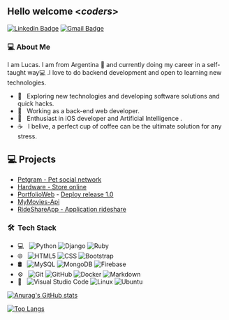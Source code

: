<h2> Hello welcome <<i>coders</i>></h2>

[![Linkedin Badge](https://img.shields.io/badge/-LinkedIn-blue?style=flat-square&logo=Linkedin&logoColor=white&link=https://www.linkedin.com/in/lucas-sanchez-/)](https://www.linkedin.com/in/lucas-sanchez-/)
[![Gmail Badge](https://img.shields.io/badge/-Gmail-Red?style=flat-square&logo=Gmail&logoColor=white&link=mailto:luckdeveloper@hotmail.com)](mailto:luckdeveloper@hotmail.com)

<h3> 💻 About Me </h3>

I am Lucas. I am from Argentina 📍 and currently doing my career in a self-taught way💻 .I love to do backend development and open to learning new technologies.

- 🤔 &nbsp; Exploring new technologies and developing software solutions and quick hacks.
- 💼 &nbsp; Working as a back-end web developer.
- 🌱 &nbsp; Enthusiast in iOS developer and Artificial Intelligence .
- ☕ &nbsp; I belive, a perfect cup of coffee can be the ultimate solution for any stress. 

## 💻 Projects
* [Petgram - Pet social network](https://github.com/luckdeluxe/Petgram)
* [Hardware - Store online](https://github.com/luckdeluxe/hardware-store)
* [PortfolioWeb](https://github.com/luckdeluxe/PortfolioWeb) - [Deploy release 1.0](https://project-portfolioweb.herokuapp.com/)
* [MyMovies-Api](https://github.com/luckdeluxe/mymovies-api)
* [RideShareApp - Application rideshare](https://github.com/luckdeluxe/RideShareApp)

<h3> 🛠 &nbsp;Tech Stack</h3>

- 💻 &nbsp;
  ![Python](https://img.shields.io/badge/-Python-333333?style=flat&logo=python)
  ![Django](https://img.shields.io/badge/-Django-333333?style=flat&logo=django)
  ![Ruby](https://img.shields.io/badge/-Ruby-333333?style=flat&logo=ruby)
- 🌐 &nbsp;
  ![HTML5](https://img.shields.io/badge/-HTML5-333333?style=flat&logo=HTML5)
  ![CSS](https://img.shields.io/badge/-CSS-333333?style=flat&logo=CSS3&logoColor=1572B6)
  ![Bootstrap](https://img.shields.io/badge/-Bootstrap-333333?style=flat&logo=bootstrap&logoColor=563D7C)
- 🛢 &nbsp;
  ![MySQL](https://img.shields.io/badge/-Postgres-333333?style=flat&logo=postgresql)
  ![MongoDB](https://img.shields.io/badge/-MongoDB-333333?style=flat&logo=mongodb)
  ![Firebase](https://img.shields.io/badge/-Firebase-333333?style=flat&logo=firebase)
- ⚙️ &nbsp;
  ![Git](https://img.shields.io/badge/-Git-333333?style=flat&logo=git)
  ![GitHub](https://img.shields.io/badge/-GitHub-333333?style=flat&logo=github)
  ![Docker](https://img.shields.io/badge/-Docker-333333?style=flat&logo=docker)
  ![Markdown](https://img.shields.io/badge/-Markdown-333333?style=flat&logo=markdown)
- 🔧 &nbsp;
  ![Visual Studio Code](https://img.shields.io/badge/-Visual%20Studio%20Code-333333?style=flat&logo=visual-studio-code&logoColor=007ACC)
  ![Linux](https://img.shields.io/badge/-Linux-333333?style=flat&logo=linux)
  ![Ubuntu](https://img.shields.io/badge/-Ubuntu-333333?style=flat&logo=ubuntu)
  




[![Anurag's GitHub stats](https://github-readme-stats.vercel.app/api?username=luckdeluxe&theme=dark&show_icons=true)](https://github.com/luckdeluxe/github-readme-stats)

[![Top Langs](https://github-readme-stats.vercel.app/api/top-langs/?username=luckdeluxe&theme=dark&layout=compact)](https://github.com/luckdeluxe/github-readme-stats)
